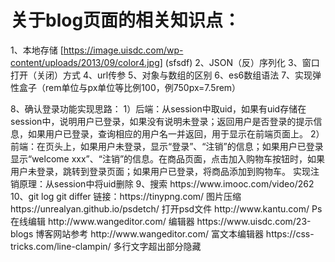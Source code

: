 # 关于blog页面的相关知识点：
1、本地存储
[https://image.uisdc.com/wp-content/uploads/2013/09/color4.jpg] (sfsdf)
2、JSON（反）序列化
3、窗口打开（关闭）方式
4、url传参
5、对象与数组的区别
6、es6数组语法
7、实现弹性盒子（rem单位与px单位等比例100，例750px=7.5rem）
 <link rel="stylesheet" media="screen and (max-device-width:900px)" href=" " />
   <script>  (function () {
            var deviceWidth = document.documentElement.clientWidth;
            if (deviceWidth > 750) deviceWidth = 750;
            document.documentElement.style.fontSize = deviceWidth / 7.5 + 'px';
        })()</script>
8、确认登录功能实现思路：
1）后端：从session中取uid，如果有uid存储在session中，说明用户已登录，如果没有说明未登录；返回用户是否登录的提示信息，如果用户已登录，查询相应的用户名一并返回，用于显示在前端页面上。
2）前端：在页头上，如果用户未登录，显示“登录”、“注销”的信息；如果用户已登录显示“welcome xxx”、“注销”的信息。在商品页面，点击加入购物车按钮时，如果用户未登录，跳转到登录页面；如果用户已登录，将商品添加到购物车。
实现注销原理：从session中将uid删除
9、搜索 https://www.imooc.com/video/262
10、git log 
git differ
链接：https://tinypng.com/ 图片压缩
https://unrealyan.github.io/psdetch/ 打开psd文件
http://www.kantu.com/ Ps在线编辑
http://www.wangeditor.com/ 编辑器
https://www.uisdc.com/23-blogs 博客网站参考
http://www.wangeditor.com/ 富文本编辑器
https://css-tricks.com/line-clampin/ 多行文字超出部分隐藏
